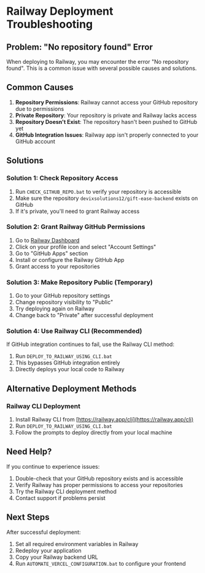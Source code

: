 # Railway Deployment Troubleshooting

## Problem: "No repository found" Error

When deploying to Railway, you may encounter the error "No repository found". This is a common issue with several possible causes and solutions.

## Common Causes

1. **Repository Permissions**: Railway cannot access your GitHub repository due to permissions
2. **Private Repository**: Your repository is private and Railway lacks access
3. **Repository Doesn't Exist**: The repository hasn't been pushed to GitHub yet
4. **GitHub Integration Issues**: Railway app isn't properly connected to your GitHub account

## Solutions

### Solution 1: Check Repository Access

1. Run `CHECK_GITHUB_REPO.bat` to verify your repository is accessible
2. Make sure the repository `devixsolutions12/gift-ease-backend` exists on GitHub
3. If it's private, you'll need to grant Railway access

### Solution 2: Grant Railway GitHub Permissions

1. Go to [Railway Dashboard](https://railway.app/)
2. Click on your profile icon and select "Account Settings"
3. Go to "GitHub Apps" section
4. Install or configure the Railway GitHub App
5. Grant access to your repositories

### Solution 3: Make Repository Public (Temporary)

1. Go to your GitHub repository settings
2. Change repository visibility to "Public"
3. Try deploying again on Railway
4. Change back to "Private" after successful deployment

### Solution 4: Use Railway CLI (Recommended)

If GitHub integration continues to fail, use the Railway CLI method:

1. Run `DEPLOY_TO_RAILWAY_USING_CLI.bat`
2. This bypasses GitHub integration entirely
3. Directly deploys your local code to Railway

## Alternative Deployment Methods

### Railway CLI Deployment

1. Install Railway CLI from [https://railway.app/cli](https://railway.app/cli)
2. Run `DEPLOY_TO_RAILWAY_USING_CLI.bat`
3. Follow the prompts to deploy directly from your local machine

## Need Help?

If you continue to experience issues:

1. Double-check that your GitHub repository exists and is accessible
2. Verify Railway has proper permissions to access your repositories
3. Try the Railway CLI deployment method
4. Contact support if problems persist

## Next Steps

After successful deployment:

1. Set all required environment variables in Railway
2. Redeploy your application
3. Copy your Railway backend URL
4. Run `AUTOMATE_VERCEL_CONFIGURATION.bat` to configure your frontend